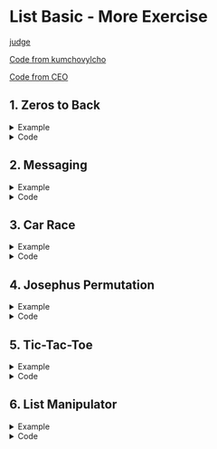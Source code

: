 # List Basic - More Exercise

[judge](https://judge.softuni.org/Contests/1726)</br>

[Code from kumchovylcho](https://github.com/kumchovylcho/softuni/tree/master/Fundamentals%20-%20Python/Lists_Basics%20-%20more%20exercises)</br>

[Code from CEO](https://icode-example.ceo-py.eu/menu?language=Python&course=Fundamentals&module=Lists%20Basics%20-%20More%20Exercises)</br>


## 1.	Zeros to Back</br>
<details> <summary>Example</summary>

Write a program that receives a **single string (integers separated by a comma and space ", ")**, **finds all the zeros**, 
and **moves them to the back** without messing up the other elements. **Print** the resulting **integer list**.

### Example

| Input | Output |
|-------|--------|
|1, 0, 1, 2, 0, 1, 3|[1, 1, 2, 1, 3, 0, 0]|
|0, 5, 0, 4, 0, 0, 5|[5, 4, 5, 0, 0, 0, 0]|

</details>
<details> <summary>Code</summary>

```Python
list_input = input().split(", ")
new_list = []

for num in list_input:
    num_int = int(num)
    if num_int == 0:
        new_list.append(num_int)

list_input = [int(num) for num in list_input if int(num) != 0]
list_input.extend(new_list)

print(list_input)
```
#### or 
```Python
number_list, zero_list, event_list = [], [], input()

for num in event_list.split(", "):
    number = int(num)
    if number == 0:
        zero_list.append(number)
    else:
        number_list.append(number)
output_list = number_list + zero_list
print(output_list)
```
#### or  From CEO
```Python
numbers = list(map(int, input().strip().split(", ")))

for _ in numbers:
    numbers.append(numbers.pop(numbers.index(0)))
print(numbers)
```
#### or  from Taner
```Python
numbers_with_zeros = [int(number) for number in input().split(", ")]

finding_the_zeros = [number for number in numbers_with_zeros if number == 0]
numbers_without_zeros = [number for number in numbers_with_zeros if number > 0]
list_with_zeros_at_the_back = numbers_without_zeros + finding_the_zeros

print(list_with_zeros_at_the_back)
```
</details>

## 2.	Messaging</br>

<details>
<summary>Example</summary>

On the **first line**, you will receive a sequence of numbers **separated by a single space**. 
On the **second line**, you will receive a **string**.</br>
Your task is to write a program that sends a message **only using chars** from the given string. 
**Each char** the program adds to the message should be found by **its index**. </br>
The index you are looking for is the **sum of a number's digits** from the first sequence. 
**If the index is greater** than the length of the text, **continue counting** from the beginning 
so that you always have a valid index). </br>
**When you find a char**, you should add it to the **message and remove it from the string**. 
It means that for the following index, the text will contain one character less.</br>
**Print the final message.**
### Example
| Input                                         | Output |
|-----------------------------------------------|-------|
| 9992 562 8933</br>This is some message for you |hey|
| 2 122 1123 1321 9 17211</br>87j973u59dg37e725!|judge!|

</details>

<details> 
<summary>Code</summary>

```Python
numbers_input = input()
text_input = input()

message = ""
text_list = list(text_input)

for num in map(int, numbers_input.split()):
    digit_sum = sum(int(digit) for digit in str(num))

    list_index = digit_sum % len(text_list)

    message += text_list[list_index]
    text_list.pop(list_index)

    if len(text_list) == 0:
        break

print(message)
```
### or
```Python
code_number = [int(num) for num in input().split(" ")]
code_string = input()
cod_list = []

for code in code_number:
    sum_digits = 0
    for digit in str(code):
        sum_digits += int(digit)
    cod_list.append(sum_digits)

decoded_message = ""
for index in cod_list:
    if len(code_string) == 0:
        break
    current_char = code_string[index % len(code_string)]
    decoded_message += current_char
    code_string = code_string.replace(current_char, "", 1)

print(decoded_message)
```
### or from CEO
```Python
numbers_input = input()
text_input = input()

message = ""
text_list = list(text_input)

for num in map(int, numbers_input.split()):
    digit_sum = sum(int(digit) for digit in str(num))

    list_index = digit_sum % len(text_list)

    message += text_list[list_index]
    text_list.pop(list_index)

    if len(text_list) == 0:
        break
```
### or from CEO
```Python
numbers = input().split()
string_text = input()
msg_show = ""

for num in numbers:
    find_index = sum([int(s_num) for s_num in num])
    if find_index >= len(string_text):
        find_index = find_index - len(string_text)
    msg_show += string_text[find_index]
    string_text = string_text[:find_index] + string_text[find_index + 1:]

print(msg_show)
```
### or from CEO
```Python
numbers = input().split()
string_text = input()

msg_show = ""

for num in numbers:
    find_index = 0
    for s_num in num:
        find_index += int(s_num)
    if find_index > len(string_text):
        find_index = find_index - len(string_text)
    msg_show += string_text[find_index]
    string_text = string_text[:find_index] + string_text[find_index + 1:]

print(msg_show)
```
### or from kumchovylcho
```Python
numbers = [number for number in input().split()]
text = list(input())
index = 0
final_string = ""


def check_text(letter_position):
    global text
    global final_string
    if 0 <= letter_position < len(text):
        final_string += text[letter_position]
        text.pop(letter_position)
    elif letter_position >= len(text):
        index_to_remove = index - len(text)
        final_string += text[index_to_remove]
        text.pop(index_to_remove)


for number in numbers:
    index = 0
    for digit in number:
        index += int(digit)
    check_text(index)

print(final_string)
```
</details>

## 3.	Car Race</br>

<details>
<summary>Example</summary>

Write a program that announces the winner of a car race. </br>
You will **receive a sequence of numbers**. 
**Each number** represents the time the car needs to pass through that **step (the index)**. 
**There will be two cars**.</br>
**The first** one starts from the **left side**, and the **other** one starts from the **right side**.
**The middle index** of the sequence is the **finish line**. 
**Calculate** the **total time** each racer needs to reach the finish line and **print the winner** with his total time (**the racer with less time**). 
**If you have a zero** in the list, you should **reduce the racer's time** that reached it by **20%** (**from his current time**).
**The number of elements** in the sequence will **always be odd**.</br>
Print the result in the following format **"The winner is {left/right} with total time: {total_time}"**.
The time should be **formatted** to the **first decimal point**.</br>

#### Example
| Input | Output |Comment|
|-------|--------|-|
|29 13 9 0 13 0 21 0 14 82 12|The winner is left with total time: 53.8|The time of the left racer is (29 + 13 + 9) * 0.8 (because of the zero) + 13 = 53.8.</br>The time of the right racer is (82 + 12 + 14) * 0.8 + 21 = 107.4.</br>The winner is the left racer, so we print it.|
|123 20 4 0 13 0 0 5 5 14 0|The winner is right with total time: 19.2||

</details>

<details> 
<summary>Code</summary>

```Python
time_index = [int(num) for num in input().split(" ")]
left_car = 0
right_car = 0

middle_index = len(time_index) // 2
middle_element = time_index[middle_index]

for l_time in time_index[0:middle_index]:
    if l_time == 0:
        left_car *= 0.8
    else:
        left_car += l_time

for r_time in time_index[-1:middle_index:-1]:
    if r_time == 0:
        right_car *= 0.8
    else:
        right_car += r_time

if left_car < right_car:
    print(f"The winner is left with total time: {left_car:.1f}")
else:
    print(f"The winner is right with total time: {right_car:.1f}")
```
### or 
```Python
numbers_input = input()
numbers_list = list(map(int, numbers_input.split()))
    # Изчисляване на сумата на индексите
sum_of_indexes = sum(range(len(numbers_list)))
    # Изчисляване на броя на елементите в списъка
num_elements = len(numbers_list)
    # Изчисляване на средния индекс - FINAL
finish_index = int(sum_of_indexes / num_elements)
left_list = numbers_list[:finish_index]
right_list = numbers_list[finish_index+1:][::-1]
# print("left_list", left_list)
# print("right_list", right_list)
left_sum, right_sum = 0, 0
for l in left_list:
    if l == 0:
        left_sum *= 0.8
    else:
        left_sum += l
for r in right_list:
    if r == 0:
        right_sum *= 0.8
    else:
        right_sum += r

if left_sum < right_sum:
    winer = "left"
    winer_time = left_sum
else:
    winer = "right"
    winer_time = right_sum

print(f"The winner is {winer} with total time: {winer_time:.1f}")
```
### or 
```Python
numbers_list = list(map(int, input().split()))
finish = len(numbers_list) // 2
left_list = numbers_list[:finish]
right_list = numbers_list[finish+1:][::-1]
left_sum, right_sum = 0, 0
for l, r in zip(left_list, right_list):
    left_sum += l
    if l == 0:
        left_sum *= 0.8
    right_sum += r
    if r == 0:
        right_sum *= 0.8

print(f"The winner is left with total time: {left_sum:.1f}" if left_sum < right_sum
      else f"The winner is right with total time: {right_sum:.1f}")
```
### or 
```Python
sequence_of_numbers = [int(num) for num in input().split()]

first_car = len(sequence_of_numbers) // 2

first_car_score = sum([num if num != 0 else -sum(sequence_of_numbers[:first_car][:pos]) * 0.2 for pos, num in
                       enumerate(sequence_of_numbers[:first_car])])
second_car_score = sum([num if num != 0 else -sum(sequence_of_numbers[::-1][:first_car][:pos]) * 0.2 for pos, num in
                    enumerate(sequence_of_numbers[::-1][:first_car])])

if first_car_score < second_car_score:
    print(f"The winner is left with total time: {first_car_score:.1f}")
else:
    print(f"The winner is right with total time: {second_car_score:.1f}")
```
### or 
```Python
sequence_of_numbers = input().split(" ")

car_one_total = 0
car_two_total = 0
s_car = sequence_of_numbers
where_is_split = len(sequence_of_numbers) // 2


for car_one, car_two in zip(sequence_of_numbers[:where_is_split], s_car[::-1]):
    car_one = int(car_one)
    car_two = int(car_two)
    if car_one == 0:
        car_one_total = car_one_total * 0.8
    else:
        car_one_total += car_one

    if car_two == 0:
        car_two_total = car_two_total * 0.8
    else:
        car_two_total += car_two

if car_one_total < car_two_total:
    print(f"The winner is left with total time: {car_one_total:.1f}")

else:
    print(f"The winner is right with total time: {car_two_total:.1f}")
```
</details>

## 4.	Josephus Permutation</br>

<details>
<summary>Example</summary>

This problem takes its name from arguably the most important event in the life of the ancient historian Josephus. </br>
According to his tale, he and his 40 soldiers were trapped in a cave by the Romans during a siege. 
Refusing to surrender to the enemy, they instead opted for mass suicide, with a twist:</br> 
    they formed a circle and proceeded to kill one man of every three until one last man was left (and that it was supposed to kill himself to end the act). 
    Well, Josephus and another man were the last, and, as we now know every detail of the story, you may have correctly guessed that they did not precisely follow through with the original idea.</br></br>
You are now to create a program that prints a Josephus permutation, receiving two lines of code:</br> 
    * the list itself - numbers separated by a single space representing the people in the circle</br> 
    * a number k</br> 
People are standing in a circle waiting to be executed.</br>
Counting begins from the first one in the circle and proceeds from left to right.</br>  
After a specified number of people are skipped, the k person is executed.</br>
The procedure is repeated with the remaining people, starting with the next person, </br> 
    going in the same direction, and skipping the same number of people until no one remains.</br> 
Print the people by order of executions in the format: **"[{executed1},{executed2}, … {executedN}]"**
### Example
| Input                   | Output |
|-------------------------|--------|
| 1 2 3 4 5 6 7</br>3     |[3,6,2,7,5,1,4]|
| 10 5 65 104 1 0 2</br>8 |[10,65,0,1,5,2,104]|

</details>

<details> 
<summary>Code</summary>

```Python
input_numbers = list(map(int, input().split()))
dead = len(input_numbers)
output_r = []
kill_step = int(input()) - 1
result, index = [], 0

while dead > 0:
    index = (index + kill_step) % dead
    eliminated_number = input_numbers.pop(index)
    result.append(str(eliminated_number))
    dead -= 1

output_r = '[' + ','.join(result) + ']'  # Convert list to a string without spaces
print(output_r)
```
### whit FOR LOOP  
```Python
input_numbers = list(map(int, input().split()))
dead = len(input_numbers)
kill_step = int(input())
kill_step -= 1
result, index = [], 0

for _ in range(dead):
    index = (index + kill_step) % dead
    eliminated_number = input_numbers.pop(index)
    result.append(str(eliminated_number))
    dead -= 1

output = "[" + ",".join(result) + "]" # Convert list to a string without spaces
print(output)
```
### or:  from [SimeonChifligarov](https://github.com/SimeonChifligarov/SoftUni_Judge_Python_Problems/blob/main/Python_Fundamentals_Course/03_List_Basics_More_Exercises/04_Josephus_Permutation.py)
```Python
the_list_itself = [int(el) for el in input().split()]
number_k = int(input())
result = []
current_list = the_list_itself.copy()

for _ in range(len(the_list_itself)):
    new_number_k = number_k
    while new_number_k > len(current_list):
        new_number_k -= len(current_list)
    else:
        result.append(current_list[new_number_k - 1])
        current_list.pop(new_number_k - 1)
        current_left = current_list[:new_number_k - 1]
        current_right = current_list[new_number_k - 1:]
        current_list = current_right + current_left

result = [str(el) for el in result]
print(f"[{','.join(result)}]")
```
### or
```Python
people = input().split(' ')
k = int(input())

counter = 0
i = 0
executed = list()
while len(people) > 0:
    counter += 1

    if counter % k == 0:
        # print(people[i], end=' ')
        executed.append(people[i])
        people.pop(i)
    else:

        i += 1

    if i >= len(people):
        i = 0

prt_str = ','.join([str(x) for x in executed.copy()])
print(f'[{prt_str}]')
```
</details>


## 5.	Tic-Tac-Toe

<details>
<summary>Example</summary>

You will receive a field of a tic-tac-toe game in three lines containing numbers, separated by a single space.</br>
Legend:</br>
* 0 - empty space</br>
* 1 - first player move</br>
* 2 - second player move</br>
Find out who the winner is.</br> **If the first player wins**, print **"First player won"**.</br>
If the **second player** wins, print **"Second player won"**. **Otherwise**, print **"Draw!"**.

### Example
| Input                     | Output |
|---------------------------|--------|
| 2 0 1</br>0 1 0</br>1 0 2 |First player won|
| 0 1 0</br>2 2 2</br>1 0 0 |Second player won|
| 1 0 2</br>0 1 2</br>1 2 0 |Draw!|

</details>

<details> 
<summary>Code</summary>

```Python
lines = [input().split() for _ in range(3)]
first_player_win = None

for player in ['1', '2']:
    if (any(all(cell == player for cell in line) for line in lines)
            or any(all(line[i] == player for line in lines) for i in range(3))):
        first_player_win = (player == '1')
        break

# Check diagonals for both players
for player in ['1', '2']:
    if (all(lines[i][i] == player for i in range(3))
            or all(lines[i][2 - i] == player for i in range(3))):
        first_player_win = (player == '1')
        break

if first_player_win is None:
    print("Draw!")
elif first_player_win:
    print("First player won")
else:
    print("Second player won")
```
### from CEO
```Python
first_line = input().split(" ")
second_line = input().split(" ")
third_line = input().split(" ")

first_player_win = None

if len(set(first_line)) == 1 and first_line[0] == "1":
    first_player_win = True

elif len(set(second_line)) == 1 and second_line[0] == "1":
    first_player_win = True

elif len(set(third_line)) == 1 and third_line[0] == "1":
    first_player_win = True

elif first_line[0] == second_line[1] == third_line[2] and first_line[0] == "1":
    first_player_win = True

elif first_line[1] == second_line[1] == third_line[1] and first_line[1] == "1":
    first_player_win = True

elif first_line[2] == second_line[1] == third_line[0] and first_line[2] == "1":
    first_player_win = True

elif first_line[2] == second_line[2] == third_line[2] and first_line[2] == "1":
    first_player_win = True

elif first_line[0] == second_line[0] == third_line[0] and first_line[0] == "1":
    first_player_win = True

elif len(set(first_line)) == 1 and first_line[0] == "2":
    first_player_win = False

elif len(set(second_line)) == 1 and second_line[0] == "2":
    first_player_win = False

elif len(set(third_line)) == 1 and third_line[0] == "2":
    first_player_win = False

elif first_line[0] == second_line[1] == third_line[2] and first_line[0] == "2":
    first_player_win = False

elif first_line[1] == second_line[1] == third_line[1] and first_line[1] == "2":
    first_player_win = False

elif first_line[2] == second_line[1] == third_line[0] and first_line[2] == "2":
    first_player_win = False

elif first_line[2] == second_line[2] == third_line[2] and first_line[2] == "2":
    first_player_win = False

elif first_line[0] == second_line[0] == third_line[0] and first_line[0] == "2":
    first_player_win = False


if first_player_win is None:
    print("Draw!")

elif first_player_win:
    print("First player won")

else:
    print("Second player won")
```
### whit MATRIX 
```Python
matrix = []

for run in range(3):
    list_app = list(map(int, input().split()))
    matrix.append(list_app)
first_player = False
second_player = False

# Check for rows and columns
for i in range(3):
    # Rows
    if matrix[i][0] == matrix[i][1] == matrix[i][2] != 0:
        if matrix[i][0] == 1:
            first_player = True
        elif matrix[i][0] == 2:
            second_player = True

    # Columns
    if matrix[0][i] == matrix[1][i] == matrix[2][i] != 0:
        if matrix[0][i] == 1:
            first_player = True
        elif matrix[0][i] == 2:
            second_player = True

# Check diagonals
if matrix[0][0] == matrix[1][1] == matrix[2][2] != 0:
    if matrix[0][0] == 1:
        first_player = True
    elif matrix[0][0] == 2:
        second_player = True

if matrix[0][2] == matrix[1][1] == matrix[2][0] != 0:
    if matrix[0][2] == 1:
        first_player = True
    elif matrix[0][2] == 2:
        second_player = True

# Determine the winner or draw
if first_player:
    print("First player won")
elif second_player:
    print("Second player won")
else:
```
</details>

## 6.	List Manipulator

<details>
<summary>Example</summary>

Trifon has finally become a junior developer and has received his first task. It is about manipulating a list of integers. He is not quite happy about it since he hates manipulating lists. They will pay him a lot of money, though, and he is willing to give somebody half of it if to help him do his job. On the other hand, you love lists (and money), so you decide to try your luck.
The list may be manipulated by one of the following commands:</br>
* "exchange {index}" – splits the list after the given index and exchanges the places of the two resulting sub-lists. E.g., [1, 2, 3, 4, 5] -> "exchange 2" -> result: [4, 5, 1, 2, 3]
  * If the index is outside the boundaries of the list, print "Invalid index"
  * A negative index is considered invalid
* "max even/odd"– returns the INDEX of the max even/odd element. E.g., [1, 4, 8, 2, 3] -> "max odd" -> print: 4
* "min even/odd" – returns the INDEX of the min even/odd element. E.g. [1, 4, 8, 2, 3] -> "min even" -> print: 3
  * If there are two or more equal min/max elements, return the index of the rightmost one
  * If a min/max even/odd element cannot be found, print "No matches"
* "first {count} even/odd" – returns the first count even/odd elements. E.g. [1, 8, 2, 3] -> "first 2 even" -> print [8, 2]
* "last {count} even/odd" – returns the last count even/odd elements. E.g. [1, 8, 2, 3] -> "last 2 odd" -> print [1, 3]
  * If the count is greater than the list length, print "Invalid count"
  * If there are not enough elements to satisfy the count, print as many as you can. If there are zero even/odd elements, print an empty list "[]"
* "end" - stop taking input and print the final state of the list
### Input
* The input data should be read from the console.
* On the first line, the initial list is received as a line of integers, separated by a single space.
* On the following lines, until the command "end" is received, you will receive the list manipulation commands.
* The input data will always be valid and in the format described. There is no need to check it explicitly.
### Output
* The output should be printed on the console.
* On a separate line, print the output of the corresponding command.
* On the last line, print the final list in square brackets with its elements separated by a comma and a space.
* See the examples below to get a better understanding of your task.
### Constraints
* The number of input lines will be in the range [2 … 50].
* The list elements will be integers in the range [0 … 1000].
* The number of elements will be in the range [1 .. 50].
* The split index will be an integer in the range [-231 … 231 – 1].
* The first/last count will be an integer in the range [1 … 231 – 1].
* There will not be redundant whitespace anywhere in the input.
* Allowed working time for your program: 0.1 seconds. Allowed memory: 16 MB.
### Examples

| Input | Output |
|-------|--------|
|1 3 5 7 9</br>exchange 1</br>max odd</br>min even</br>first 2 odd</br>last 2 even</br>exchange 3</br>end|2</br>No matches</br>[5, 7]</br>[]</br>[3, 5, 7, 9, 1]|
|1 10 100 1000</br>max even</br>first 5 even</br>exchange 10</br>min odd</br>exchange 0</br>max even</br>min even</br>end|3</br>Invalid count</br>Invalid index</br>0</br>2</br>0</br>[10, 100, 1000, 1]|
|1 10 100 1000</br>exchange 3</br>first 2 odd</br>last 4 odd</br>end|[1]</br>[1]</br>[1, 10, 100, 1000]|

</details>

<details> 
<summary>Code</summary>

```Python
numbers = [int(i) for i in input().split()]
command = input().split()

while command[0] != "end":
    even = [i for i in numbers if i % 2 == 0]
    odd = [i for i in numbers if i % 2 != 0]

    if command[0] == "exchange":
        if 0 <= int(command[1]) < len(numbers):
            numbers = numbers[int(command[1]) + 1:] + numbers[:int(command[1]) + 1]
        else:
            print(f'Invalid index')

    elif command[0] == "max":
        if command[1] == "even" and even:
            print((len(numbers) - numbers[::-1].index(max(even)) - 1))
        elif command[1] == "odd" and odd:
            print((len(numbers) - numbers[::-1].index(max(odd)) - 1))
        else:
            print('No matches')

    elif command[0] == "min":
        if command[1] == "even" and even:
            print((len(numbers) - numbers[::-1].index(min(even)) - 1))
        elif command[1] == "odd" and odd:
            print((len(numbers) - numbers[::-1].index(min(odd)) - 1))
        else:
            print('No matches')

    elif command[0] == "first":
        if 0 < int(command[1]) <= len(numbers):
            if command[2] == "even":
                print(even[0:int(command[1])])
            else:
                print(odd[0:int(command[1])])
        else:
            print(f"Invalid count")

    elif command[0] == "last":
        if 0 < int(command[1]) <= len(numbers):
            if command[2] == "even":
                print(even[-int(command[1]):])
            else:
                print(odd[-int(command[1]):])
        else:
            print(f"Invalid count")
    command = input().split()

print(numbers)
```
### whit dictionary from CEO
```Python
main_list = [int(x) for x in input().split()]


def check_valid_index(index):
    if 0 <= index < len(main_list):
        return True
    print("Invalid index")


def exchange(_, info):
    index = info[0]
    global main_list
    if check_valid_index(index):
        part_one = main_list[:index + 1]
        part_two = main_list[index + 1:]
        main_list = part_two + part_one


def max_min_even_odd(max_or_min, info):
    operation ={ "max":max, "min": min}
    type_number = info[0]
    if type_number == "even":
        result = [x for x in main_list if x % 2 == 0]
    else:
        result = [x for x in main_list if x % 2 != 0]
    if result:
        ind = operation[max_or_min](result)
        print(len(main_list) - main_list[::-1].index(ind) - 1)
    else:
        print("No matches")


def first_numbers(starting_from, info):
    number, number_type = info
    if number > len(main_list):
        print("Invalid count")
        return
    odd, even = [], []
    for num in main_list:
        if num % 2 != 0:
            odd.append(num)
        else:
            even.append(num)
    if starting_from == "first":
        if number_type == "even":
            print(even[:number])
        elif number_type == "odd":
            print(odd[:number])
    elif starting_from == "last":
        if number_type == "even":
            print(even[-number:])
        else:
            print(odd[-number:])


commands = {
    "max": max_min_even_odd,
    "min": max_min_even_odd,
    "first": first_numbers,
    "last": first_numbers,
    "exchange": exchange

}

command = input()

while command != "end":
    command_type, *info = [x if x.isalpha() else int(x) for x in command.split()]
    commands[command_type](command_type, info)
    command = input()

print(main_list)
```
### whit dictionary from kumchovalcho
```Python
numbers = [int(number) for number in input().split()]


def exchange(index):
    global numbers
    if 0 <= index < len(numbers):
        numbers = numbers[index + 1:] + numbers[:index + 1]
    else:
        print("Invalid index")


def min_max(min_max, even_odd):
    global even, odd
    if min_max == "max":
        if even_odd == "even" and even:
            print((len(numbers) - numbers[::-1].index(max(even)) - 1))
        elif even_odd == "odd" and odd:
            print((len(numbers) - numbers[::-1].index(max(odd)) - 1))
        else:
            print("No matches")
    elif min_max == "min":
        if even_odd == "even" and even:
            print((len(numbers) - numbers[::-1].index(min(even)) - 1))
        elif even_odd == "odd" and odd:
            print((len(numbers) - numbers[::-1].index(min(odd)) - 1))
        else:
            print("No matches")


def first_last_numbers(first_last, count_of_numbers, even_odd):
    global even, odd
    if 0 <= count_of_numbers <= len(numbers):
        if first_last == "first" and even_odd == "even":
            print(even[:count_of_numbers])
        elif first_last == "first" and even_odd == "odd":
            print(odd[:count_of_numbers])
        elif first_last == "last" and even_odd == "even":
            print(even[-count_of_numbers:])
        elif first_last == "last" and even_odd == "odd":
            print(odd[-count_of_numbers:])
    else:
        print("Invalid count")


command = input()
while command != "end":
    even = [number for number in numbers if number % 2 == 0]
    odd = [number for number in numbers if number % 2 != 0]
    command = command.split()
    command_type = command[0]
    if command_type == "exchange":
        index = int(command[1])
        exchange(index)
    elif command_type == "max" or command_type == "min":
        min_max(command[0], command[1])
    elif command_type == "first" or command_type == "last":
        first_last_numbers(command[0], int(command[1]), command[2])
    command = input()

print(numbers)
```
</details>